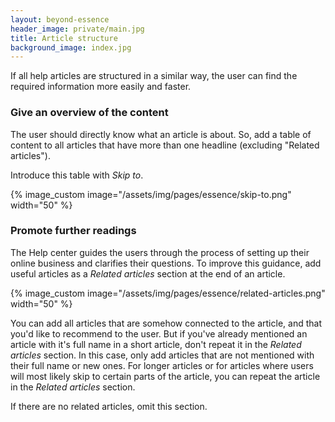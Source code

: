 ```yaml
---
layout: beyond-essence
header_image: private/main.jpg
title: Article structure
background_image: index.jpg
---
```


If all help articles are structured in a similar way, the user can find the required information more easily and faster.

### Give an overview of the content

The user should directly know what an article is about.
So, add a table of content to all articles that have more than one headline (excluding "Related articles").

Introduce this table with _Skip to_.

{% image_custom image="/assets/img/pages/essence/skip-to.png" width="50" %}

### Promote further readings

The Help center guides the users through the process of setting up their online business and clarifies their questions.
To improve this guidance, add useful articles as a _Related articles_ section at the end of an article.

{% image_custom image="/assets/img/pages/essence/related-articles.png" width="50" %}

You can add all articles that are somehow connected to the article, and that you'd like to recommend to the user.
But if you've already mentioned an article with it's full name in a short article, don't repeat it in the _Related articles_ section.
In this case, only add articles that are not mentioned with their full name or new ones.
For longer articles or for articles where users will most likely skip to certain parts of the article, you can repeat the article in the _Related articles_ section.

If there are no related articles, omit this section.